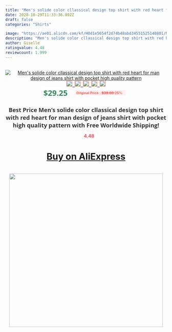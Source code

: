 ```yaml
---
title: "Men's solide color cllassical design top shirt with red heart for man design of jeans shirt with pocket high quality pattern"
date: 2020-10-29T11:33:36.892Z
draft: false
categories: "Shirts"

image: "https://ae01.alicdn.com/kf/H0d1e5654f2d74b48abd34551525140801/Men-s-solide-color-cllassical-design-top-shirt-with-red-heart-for-man-design-of-jeans.jpg"
description: "Men's solide color cllassical design top shirt with red heart for man design of jeans shirt with pocket high quality pattern"
author: Giselle
ratingvalue: 4.48
reviewcount: 1.999
---
```

<br>
<div style="text-align: center;">
<a href="https://s.click.aliexpress.com/e/_AdIdsp" target="_blank" rel="nofollow noopener noreferrer"><img alt="Men's solide color cllassical design top shirt with red heart for man design of jeans shirt with pocket high quality pattern" class="magnifier-image" src="https://ae01.alicdn.com/kf/H0d1e5654f2d74b48abd34551525140801/Men-s-solide-color-cllassical-design-top-shirt-with-red-heart-for-man-design-of-jeans.jpg_640x640.jpg">
<br>
<img style="border:1px solid salmon" src="https://ae01.alicdn.com/kf/H0d1e5654f2d74b48abd34551525140801/Men-s-solide-color-cllassical-design-top-shirt-with-red-heart-for-man-design-of-jeans.jpg_120x120.jpg">&nbsp;&nbsp;<img style="border:1px solid salmon" src="https://ae01.alicdn.com/kf/Hf33df13bbf5d42f292e86f23400a95d7h/Men-s-solide-color-cllassical-design-top-shirt-with-red-heart-for-man-design-of-jeans.jpg_120x120.jpg">&nbsp;&nbsp;<img style="border:1px solid salmon" src="https://ae01.alicdn.com/kf/H634b03ed3cac43feb33ae26452618a7dt/Men-s-solide-color-cllassical-design-top-shirt-with-red-heart-for-man-design-of-jeans.jpg_120x120.jpg">&nbsp;&nbsp;<img style="border:1px solid salmon" src="https://ae01.alicdn.com/kf/Hca3a4315db5d4003b56d487d911627d3u/Men-s-solide-color-cllassical-design-top-shirt-with-red-heart-for-man-design-of-jeans.jpg_120x120.jpg">&nbsp;&nbsp;<img style="border:1px solid salmon" src="https://ae01.alicdn.com/kf/H9a224314a68b4352bc5837c4af9b01eai/Men-s-solide-color-cllassical-design-top-shirt-with-red-heart-for-man-design-of-jeans.jpg_120x120.jpg"></a></div><br0>
<div style="text-align: center;"><span style="background-color: white; border: 0px; box-sizing: border-box; color: seagreen; display: inline-block; font-family: &quot;open sans&quot; , &quot;arial&quot; , &quot;helvetica&quot; , sans-serif , &quot;heiti&quot;; font-size: 24px; font-stretch: inherit; font-weight: 700; line-height: inherit; margin: 0px 10px 0px 0px; padding: 0px; vertical-align: middle;">$29.25 </span>
<span style="background: rgb(255 , 241 , 241); border-radius: 3px; border: 0px; box-sizing: border-box; color: #ff4747; display: inline-block; font-family: inherit; font-size: 12px; font-stretch: inherit; font-style: inherit; font-variant: inherit; font-weight: 600; line-height: inherit; margin: 0px; padding: 2px 5px; transform: scale(0.9); vertical-align: middle;">Original Price : <b style="text-decoration: line-through;">$39.00 </b> 25%&nbsp;&nbsp;</span></div>
<h1 style="color: #333333; display: inline-block; font-family: &quot;open sans&quot; , &quot;arial&quot; , &quot;helvetica&quot; , sans-serif , &quot;heiti&quot;; font-size: 18px; font-stretch: inherit; font-weight: 700; text-align: center;">Best Price Men's solide color cllassical design top shirt with red heart for man design of jeans shirt with pocket high quality pattern with Free Worldwide Shipping!</h1>
<div style="color: #ff4747; text-align: center;">
<img src="https://4.bp.blogspot.com/-M0ZcTcb-5uY/XleCXlxnR4I/AAAAAAAAAEc/OrjgMkXV1oMQFaCRZj5HQwOCBcu3w1FegCPcBGAYYCw/s1600/star.png" style="height: 15px;">&nbsp;<b>4.48</b></div>
<div class="button_cont" align="center"><a class="buynow_a" href="https://s.click.aliexpress.com/e/_AdIdsp" target="_blank" rel="nofollow noopener noreferrer"><H1>Buy on AliExpress</H1></a></div><br>
<div class="separator" style="clear: both; text-align: center;">
<img src="https://lh3.googleusercontent.com/-pTy5HemUv9M/XlePHvY0dAI/AAAAAAAAAE4/0nX5iRUoIWY8eMW9Dpxeirr157OZliDIgCLcBGAsYHQ/s1600/badge.gif" width="480">
</div>
